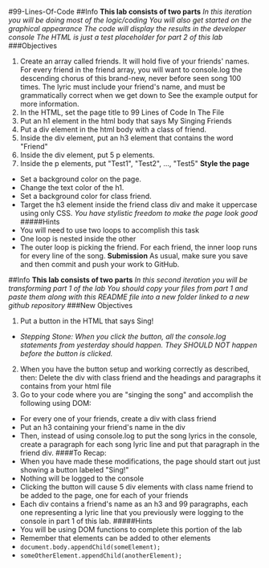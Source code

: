 #99-Lines-Of-Code
##Info
**This lab consists of two parts**
_In this iteration you will be doing most of the logic/coding
You will also get started on the graphical appearance
The code will display the results in the developer console
The HTML is just a test placeholder for part 2 of this lab_
###Objectives

1. Create an array called friends. It will hold five of your friends' names.
   For every friend in the friend array, you will want to console.log the descending chorus of this brand-new, never before seen song 100 times. The lyric must include your friend's name, and must be grammatically correct when we get down to See the example output for more information.
2. In the HTML, set the page title to 99 Lines of Code In The File
3. Put an h1 element in the html body that says My Singing Friends
4. Put a div element in the html body with a class of friend.
5. Inside the div element, put an h3 element that contains the word "Friend"
6. Inside the div element, put 5 p elements.
7. Inside the p elements, put "Test1", "Test2", ..., "Test5"
   **Style the page**

- Set a background color on the page.
- Change the text color of the h1.
- Set a background color for class friend.
- Target the h3 element inside the friend class div and make it uppercase using only CSS.
  _You have stylistic freedom to make the page look good_
#####Hints
- You will need to use two loops to accomplish this task
- One loop is nested inside the other
- The outer loop is picking the friend. For each friend, the inner loop runs for every line of the song.
  **Submission**
  As usual, make sure you save and then commit and push your work to GitHub.

##Info
**This lab consists of two parts**
_In this second iteration you will be transforming part 1 of the lab
You should copy your files from part 1 and paste them along with this README file into a new folder linked to a new github repository_
###New Objectives

1. Put a button in the HTML that says Sing!

- _Stepping Stone: When you click the button, all the console.log statements from yesterday should happen. They SHOULD NOT happen before the button is clicked._

2. When you have the button setup and working correctly as described, then:
   Delete the div with class friend and the headings and paragraphs it contains from your html file
3. Go to your code where you are "singing the song" and accomplish the following using DOM:

- For every one of your friends, create a div with class friend
- Put an h3 containing your friend's name in the div
- Then, instead of using console.log to put the song lyrics in the console, create a paragraph for each song lyric line and put that paragraph in the friend div.
####To Recap:
- When you have made these modifications, the page should start out just showing a button labeled "Sing!"
- Nothing will be logged to the console
- Clicking the button will cause 5 div elements with class name friend to be added to the page, one for each of your friends
- Each div contains a friend's name as an h3 and 99 paragraphs, each one representing a lyric line that you previously were logging to the console in part 1 of this lab.
#####Hints
- You will be using DOM functions to complete this portion of the lab
- Remember that elements can be added to other elements
- `document.body.appendChild(someElement);`
- `someOtherElement.appendChild(anotherElement);`
